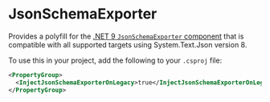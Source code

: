 # JsonSchemaExporter

Provides a polyfill for the [.NET 9 `JsonSchemaExporter` component](https://learn.microsoft.com/dotnet/standard/serialization/system-text-json/extract-schema) that is compatible with all supported targets using System.Text.Json version 8.

To use this in your project, add the following to your `.csproj` file:

```xml
<PropertyGroup>
  <InjectJsonSchemaExporterOnLegacy>true</InjectJsonSchemaExporterOnLegacy>
</PropertyGroup>
```
